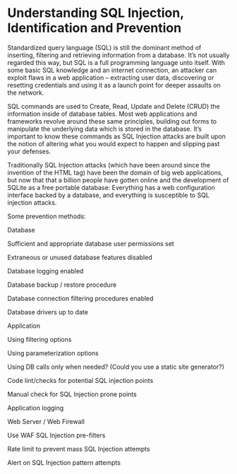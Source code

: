# Understanding SQL Injection, Identification and Prevention

Standardized query language (SQL) is still the dominant method of inserting, filtering and retrieving information from a database. It’s not usually regarded this way, but SQL is a full programming language unto itself. With some basic SQL knowledge and an internet connection, an attacker can exploit flaws in a web application – extracting user data, discovering or resetting credentials and using it as a launch point for deeper assaults on the network.

SQL commands are used to Create, Read, Update and Delete (CRUD) the information inside of database tables. Most web applications and frameworks revolve around these same principles, building out forms to manipulate the underlying data which is stored in the database. It’s important to know these commands as SQL Injection attacks are built upon the notion of altering what you would expect to happen and slipping past your defenses.

Traditionally SQL Injection attacks (which have been around since the invention of the HTML tag) have been the domain of big web applications, but now that that a billion people have gotten online and the development of SQLite as a free portable database: 
Everything has a web configuration interface backed by a database, and everything is susceptible to SQL injection attacks.

Some prevention methods:

Database

Sufficient and appropriate database user permissions set

Extraneous or unused database features disabled

Database logging enabled

Database backup / restore procedure

Database connection filtering procedures enabled

Database drivers up to date

Application

Using filtering options

Using parameterization options

Using DB calls only when needed? (Could you use a static site generator?)

Code lint/checks for potential SQL injection points

Manual check for SQL Injection prone points

Application logging

Web Server / Web Firewall

Use WAF SQL Injection pre-filters

Rate limit to prevent mass SQL Injection attempts

Alert on SQL Injection pattern attempts
